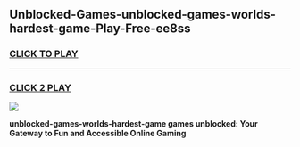 
## Unblocked-Games-unblocked-games-worlds-hardest-game-Play-Free-ee8ss
<h3>
<a href="https://premium76.site?title=unblocked-games-worlds-hardest-game&ref=20M">CLICK TO PLAY</a></h3>
<hr>

<h3>
<a href="https://premium76.site?title=unblocked-games-worlds-hardest-game&ref=20M">CLICK 2 PLAY</a>
  
</h3>

<a href="https://premium76.site?title=unblocked-games-worlds-hardest-game&ref=19M"><img src="https://clearcache.store/games.png"></a>


**unblocked-games-worlds-hardest-game games unblocked: Your Gateway to Fun and Accessible Online Gaming**
